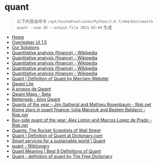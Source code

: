 
quant
=====


> 以下内容由命令 `/opt/hostedtoolcache/Python/3.8.7/x64/bin/search quant --num 30 --output-file 2021-02-04` 生成

- [Home](https://www.quant.network/)
- [Overledger UI 1.5](https://developer.quant.network/)
- [Our Solutions](https://www.quant.network/our-solutions)
- [Quantitative analysis (finance) - Wikipedia](https://en.wikipedia.org/wiki/Quantitative_analysis_(finance))
- [Quantitative analysis (finance) - Wikipedia](https://en.wikipedia.org/wiki/Quantitative_analysis_(finance)#History)
- [Quantitative analysis (finance) - Wikipedia](https://en.wikipedia.org/wiki/Quantitative_analysis_(finance)#Education)
- [Quantitative analysis (finance) - Wikipedia](https://en.wikipedia.org/wiki/Quantitative_analysis_(finance)#Types)
- [Quantitative analysis (finance) - Wikipedia](https://en.wikipedia.org/wiki/Quantitative_analysis_(finance)#Mathematical_and_statistical_approaches)
- [Quant | Definition of Quant by Merriam-Webster](https://www.merriam-webster.com/dictionary/quant)
- [Qwant Lite](https://www.qwant.com/?l=en)
- [À propos de Qwant](https://about.qwant.com/fr/)
- [Qwant Maps - Beta](https://www.qwant.com/maps)
- [Betterweb - blog Qwant](https://betterweb.qwant.com/)
- [Quants of the year – Jim Gatheral and Mathieu Rosenbaum  - Risk.net](https://www.risk.net/awards/7736196/quants-of-the-year-jim-gatheral-and-mathieu-rosenbaum)
- [Rising stars in quant finance: Iuliia Manziuk and Bastien Baldacci  - Risk.net](https://www.risk.net/awards/7736201/rising-stars-in-quant-finance-iuliia-manziuk-and-bastien-baldacci)
- [Buy-side quant of the year: Alex Lipton and Marcos Lopez de Prado - Risk.net](https://www.risk.net/awards/7740186/buy-side-quant-of-the-year-alex-lipton-and-marcos-lopez-de-prado)
- [Quants: The Rocket Scientists of Wall Street](https://www.investopedia.com/articles/financialcareers/08/quants-quantitative-analyst.asp)
- [Quant | Definition of Quant at Dictionary.com](https://www.dictionary.com/browse/quant)
- [Smart services for a sustainable world | Quant](https://www.quantservice.com/)
- [quant - Wiktionary](https://en.wiktionary.org/wiki/quant)
- [Quant Meaning | Best 9 Definitions of Quant](https://www.yourdictionary.com/quant)
- [Quant - definition of quant by The Free Dictionary](https://www.thefreedictionary.com/quant)
